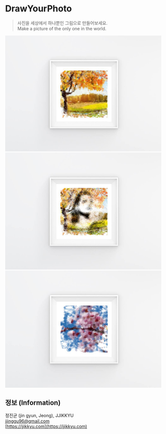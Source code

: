 # DrawYourPhoto
> 사진을 세상에서 하나뿐인 그림으로 만들어보세요.  
> Make a picture of the only one in the world.

![DrawYourPhoto1](./img/1.jpg)  
![DrawYourPhoto2](./img/2.jpg)  
![DrawYourPhoto3](./img/3.jpg)  
  
## 정보 (Information)

정진균 (jin gyun, Jeong), JJIKKYU  
jjinggu96@gmail.com  
[https://jjikkyu.com](https://jjikkyu.com)  


